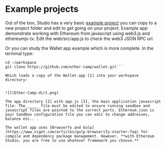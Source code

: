 # Example projects


Out of the box, Studio has a very basic [example project](https://github.com/ether-camp/default-ws/tree/master/example-project) you can copy to a new project folder and edit to get going on your project. Example app demonstrate working with Ethereum from javascript using web3.js and ethereumjs-tx. Edit the web/src/app.js to check the web3 JSON RPC url.

Or you can study the Wallet app example which is more complete.  In the terminal type: 

```
cd ~/workspace 
git clone https://github.com/ether-camp/wallet.git``` 
  
Which loads a copy of the Wallet.app [1] into your workspace directory:


![](Ether-Camp-dir1.png)

The app directory [2] with app.js [3], the main application javascript file. The______ file must be edited to ensure running sandbox and javascript files are pointed to the correct ports. Ethereum.json is your Sandbox configuration file you can edit to change addresses, balance etc.. .

The wallet app uses [Browserfy and Gulp](https://www.viget.com/articles/gulp-browserify-starter-faq) for compile and dependency package management. However, **with Ethereum Studio, you are free to use whatever framework you choose.**



